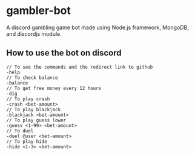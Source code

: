 # gambler-bot
A discord gambling game bot made using Node.js framework, MongoDB, and discordjs module.

## How to use the bot on discord
```
// To see the commands and the redirect link to github
-help
// To check balance
-balance
// To get free money every 12 hours
-dig
// To play crash
-crash <bet-amount>
// To play blackjack
-blackjack <bet-amount>
// To play guess lower
-guess <1-99> <bet-amount>
// To duel
-duel @user <bet-amount>
// To play hide
-hide <1-3> <bet-amount>
```
